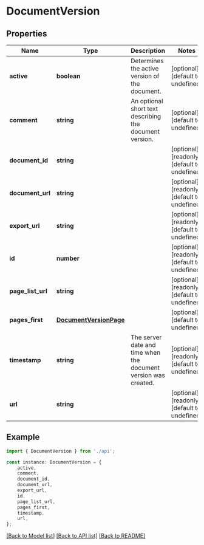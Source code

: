 # DocumentVersion


## Properties

Name | Type | Description | Notes
------------ | ------------- | ------------- | -------------
**active** | **boolean** | Determines the active version of the document. | [optional] [default to undefined]
**comment** | **string** | An optional short text describing the document version. | [optional] [default to undefined]
**document_id** | **string** |  | [optional] [readonly] [default to undefined]
**document_url** | **string** |  | [optional] [readonly] [default to undefined]
**export_url** | **string** |  | [optional] [readonly] [default to undefined]
**id** | **number** |  | [optional] [readonly] [default to undefined]
**page_list_url** | **string** |  | [optional] [readonly] [default to undefined]
**pages_first** | [**DocumentVersionPage**](DocumentVersionPage.md) |  | [optional] [default to undefined]
**timestamp** | **string** | The server date and time when the document version was created. | [optional] [readonly] [default to undefined]
**url** | **string** |  | [optional] [readonly] [default to undefined]

## Example

```typescript
import { DocumentVersion } from './api';

const instance: DocumentVersion = {
    active,
    comment,
    document_id,
    document_url,
    export_url,
    id,
    page_list_url,
    pages_first,
    timestamp,
    url,
};
```

[[Back to Model list]](../README.md#documentation-for-models) [[Back to API list]](../README.md#documentation-for-api-endpoints) [[Back to README]](../README.md)
